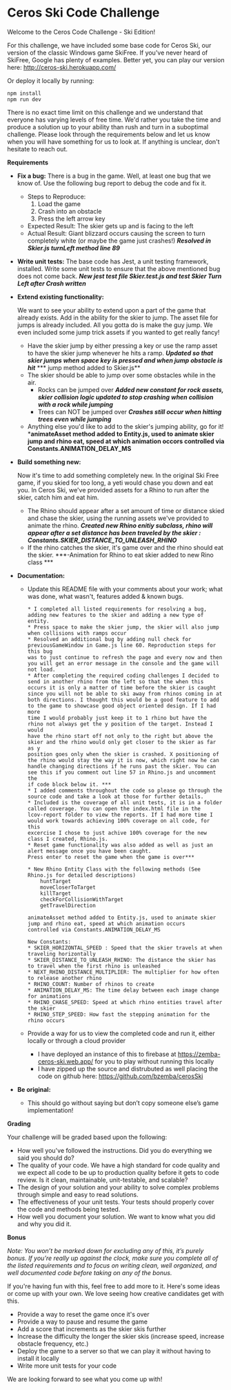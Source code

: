 # Ceros Ski Code Challenge

Welcome to the Ceros Code Challenge - Ski Edition!

For this challenge, we have included some base code for Ceros Ski, our version of the classic Windows game SkiFree. If
you've never heard of SkiFree, Google has plenty of examples. Better yet, you can play our version here: 
http://ceros-ski.herokuapp.com/  

Or deploy it locally by running:
```
npm install
npm run dev
```

There is no exact time limit on this challenge and we understand that everyone has varying levels of free time. We'd 
rather you take the time and produce a solution up to your ability than rush and turn in a suboptimal challenge. Please 
look through the requirements below and let us know when you will have something for us to look at. If anything is 
unclear, don't hesitate to reach out.

**Requirements**

* **Fix a bug:**
  There is a bug in the game. Well, at least one bug that we know of. Use the following bug report to debug the code
  and fix it.
  * Steps to Reproduce:
    1. Load the game
    1. Crash into an obstacle
    1. Press the left arrow key
  * Expected Result: The skier gets up and is facing to the left
  * Actual Result: Giant blizzard occurs causing the screen to turn completely white (or maybe the game just crashes!)
***Resolved in Skier.js turnLeft method line 89***
	
* **Write unit tests:**
  The base code has Jest, a unit testing framework, installed. Write some unit tests to ensure that the above mentioned
  bug does not come back.
***New jest test file Skier.test.js and test Skier Turn Left after Crash written***
  
* **Extend existing functionality:**

  We want to see your ability to extend upon a part of the game that already exists. Add in the ability for the skier to 
  jump. The asset file for jumps is already included. All you gotta do is make the guy jump. We even included some jump 
  trick assets if you wanted to get really fancy!
  * Have the skier jump by either pressing a key or use the ramp asset to have the skier jump whenever he hits a ramp.
	***Updated so that skier jumps when space key is pressed and when jump obstacle is hit***
	***		jump method added to Skier.js**
  * The skier should be able to jump over some obstacles while in the air. 
    * Rocks can be jumped over
		***Added new constant for rock assets, skier collision logic updated to stop crashing when collision with a rock while jumping***
    * Trees can NOT be jumped over
		***Crashes still occur when hitting trees even while jumping***
  * Anything else you'd like to add to the skier's jumping ability, go for it!
		***animateAsset method added to Entity.js, used to animate skier jump and rhino eat, speed at which animation occors controlled via Constants.ANIMATION_DELAY_MS**
   
* **Build something new:**

  Now it's time to add something completely new. In the original Ski Free game, if you skied for too long, 
  a yeti would chase you down and eat you. In Ceros Ski, we've provided assets for a Rhino to run after the skier, 
  catch him and eat him.
  * The Rhino should appear after a set amount of time or distance skied and chase the skier, using the running assets
    we've provided to animate the rhino.
	***Created new Rhino enitiy subclass, rhino will appear after a set distance has been traveled by the skier : Constants.SKIER_DISTANCE_TO_UNLEASH_RHINO***
  * If the rhino catches the skier, it's game over and the rhino should eat the skier.
	***-Animation for Rhino to eat skier added to new Rino class *** 

* **Documentation:**

  * Update this README file with your comments about your work; what was done, what wasn't, features added & known bugs.

		* I completed all listed requirements for resolving a bug, adding new features to the skier and adding a new type of entity.
		* Press space to make the skier jump, the skier will also jump when collisions with ramps occur
		* Resolved an additional bug by adding null check for previousGameWindow in Game.js line 60. Reproduction steps for this bug
		was to just continue to refresh the page and every now and then you will get an error message in the console and the game will
		not load.
		* After completing the required coding challenges I decided to send in another rhino from the left so that the when this
		occurs it is only a matter of time before the skier is caught since you will not be able to ski away from rhinos coming in at
		both directions. I thought this would be a good feature to add to the game to showcase good object oriented design. If I had more
		time I would probably just keep it to 1 rhino but have the rhino not always get the y position of the target. Instead I would
		have the rhino start off not only to the right but above the skier and the rhino would only get closer to the skier as far as y
		position goes only when the skier is crashed. X positioning of the rhino would stay the way it is now, which right now he can
		handle changing directions if he runs past the skier. You can see this if you comment out line 57 in Rhino.js and uncomment the
		if code block below it. ***
		* I added comments throughout the code so please go through the source code and take a look at those for further details.
		* Included is the coverage of all unit tests, it is in a folder called coverage. You can open the index.html file in the
		lcov-report folder to view the reports. If I had more time I would work towards achieving 100% coverage on all code, for this
		excercise I chose to just achive 100% coverage for the new class I created, Rhino.js.
		* Reset game functionality was also added as well as just an alert message once you have been caught. 
		Press enter to reset the game when the game is over***
		
		* New Rhino Entity Class with the following methods (See Rhino.js for detailed descriptions)
		 	huntTarget
		 	moveCloserToTarget
		 	killTarget
		 	checkForCollisionWithTarget
		 	getTravelDirection
		
		animateAsset method added to Entity.js, used to animate skier jump and rhino eat, speed at which animation occurs
		controlled via Constants.ANIMATION_DELAY_MS
		
		New Constants:
		* SKIER_HORIZONTAL_SPEED : Speed that the skier travels at when traveling horizontally
		* SKIER_DISTANCE_TO_UNLEASH_RHINO: The distance the skier has to travel when the first rhino is unleashed
		* NEXT_RHINO_DISTANCE_MULTIPLIER: The multiplier for how often to release another rhino
		* RHINO_COUNT: Number of rhinos to create
		* ANIMATION_DELAY_MS: The time delay between each image change for animations
		* RHINO_CHASE_SPEED: Speed at which rhino entities travel after the skier
		* RHINO_STEP_SPEED: How fast the stepping animation for the rhino occurs
		
  * Provide a way for us to view the completed code and run it, either locally or through a cloud provider
	* I have deployed an instance of this to firebase at https://zemba-ceros-ski.web.app/ for you to play without running this locally
	* I have zipped up the source and distrubuted as well placing the code on github here: https://github.com/bzemba/cerosSki 

  
* **Be original:**  
  * This should go without saying but don’t copy someone else’s game implementation!

**Grading** 

Your challenge will be graded based upon the following:

* How well you've followed the instructions. Did you do everything we said you should do?
* The quality of your code. We have a high standard for code quality and we expect all code to be up to production 
  quality before it gets to code review. Is it clean, maintainable, unit-testable, and scalable?
* The design of your solution and your ability to solve complex problems through simple and easy to read solutions.
* The effectiveness of your unit tests. Your tests should properly cover the code and methods being tested.
* How well you document your solution. We want to know what you did and why you did it.

**Bonus**

*Note: You won’t be marked down for excluding any of this, it’s purely bonus.  If you’re really up against the clock, 
make sure you complete all of the listed requirements and to focus on writing clean, well organized, and well documented 
code before taking on any of the bonus.*

If you're having fun with this, feel free to add more to it. Here's some ideas or come up with your own. We love seeing 
how creative candidates get with this.
 
* Provide a way to reset the game once it's over
* Provide a way to pause and resume the game
* Add a score that increments as the skier skis further
* Increase the difficulty the longer the skier skis (increase speed, increase obstacle frequency, etc.)
* Deploy the game to a server so that we can play it without having to install it locally
* Write more unit tests for your code

We are looking forward to see what you come up with!
